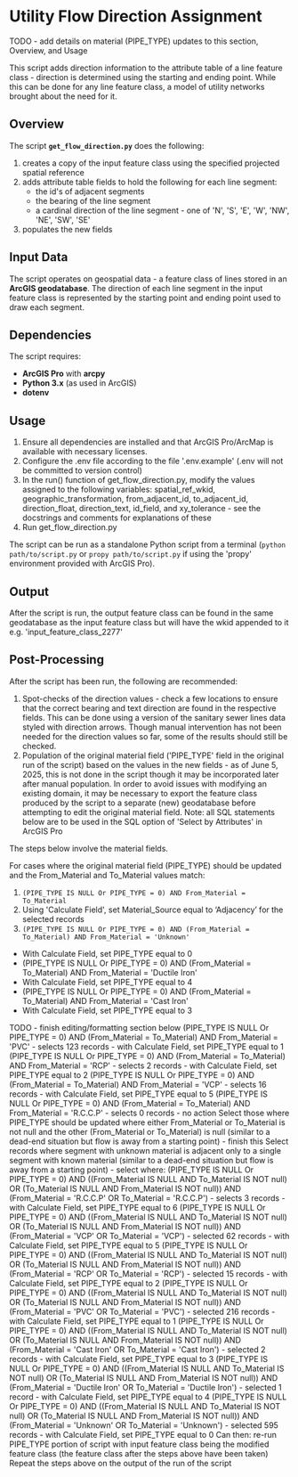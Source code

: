# Utility Flow Direction Assignment

TODO - add details on material (PIPE_TYPE) updates to this section, Overview, and Usage

This script adds direction information to the attribute table of a line feature class - direction is determined using the starting and ending point. While this can be done for any line feature class, a model of utility networks brought about the need for it.

## Overview

The script **`get_flow_direction.py`** does the following:

1. creates a copy of the input feature class using the specified projected spatial reference
2. adds attribute table fields to hold the following for each line segment:
    - the id's of adjacent segments
    - the bearing of the line segment
    - a cardinal direction of the line segment - one of 'N', 'S', 'E', 'W', 'NW', 'NE', 'SW', 'SE'
3. populates the new fields

## Input Data

The script operates on geospatial data - a feature class of lines stored in an **ArcGIS geodatabase**. The direction of each line segment in the input feature class is represented by the starting point and ending point used to draw each segment.

## Dependencies

The script requires:
- **ArcGIS Pro** with **arcpy**
- **Python 3.x** (as used in ArcGIS)
- **dotenv**

## Usage

1. Ensure all dependencies are installed and that ArcGIS Pro/ArcMap is available with necessary licenses.
2. Configure the .env file according to the file '.env.example' (.env will not be committed to version control)
3. In the run() function of get_flow_direction.py, modify the values assigned to the following variables: spatial_ref_wkid, geographic_transformation, from_adjacent_id, to_adjacent_id, direction_float, direction_text, id_field, and xy_tolerance - see the docstrings and comments for explanations of these
4. Run get_flow_direction.py

The script can be run as a standalone Python script from a terminal (`python path/to/script.py` or `propy path/to/script.py` if using the 'propy' environment provided with ArcGIS Pro).

## Output

After the script is run, the output feature class can be found in the same geodatabase as the input feature class but will have the wkid appended to it e.g. 'input_feature_class_2277'

## Post-Processing

After the script has been run, the following are recommended:

1. Spot-checks of the direction values - check a few locations to ensure that the correct bearing and text direction are found in the respective fields. This can be done using a version of the sanitary sewer lines data styled with direction arrows. Though manual intervention has not been needed for the direction values so far, some of the results should still be checked.
2. Population of the original material field ('PIPE_TYPE' field in the original run of the script) based on the values in the new fields - as of June 5, 2025, this is not done in the script though it may be incorporated later after manual population. In order to avoid issues with modifying an existing domain, it may be necessary to export the feature class produced by the script to a separate (new) geodatabase before attempting to edit the original material field. Note: all SQL statements below are to be used in the SQL option of 'Select by Attributes' in ArcGIS Pro

The steps below involve the material fields. 

For cases where the original material field (PIPE_TYPE) should be updated and the From_Material and To_Material values match:
1. `(PIPE_TYPE IS NULL Or PIPE_TYPE = 0) AND From_Material = To_Material` 
2. Using 'Calculate Field', set Material_Source equal to ‘Adjacency’ for the selected records
3. `(PIPE_TYPE IS NULL Or PIPE_TYPE = 0) AND (From_Material = To_Material) AND From_Material = 'Unknown'` 
- With Calculate Field, set PIPE_TYPE equal to 0
- (PIPE_TYPE IS NULL Or PIPE_TYPE = 0) AND (From_Material = To_Material) AND From_Material = 'Ductile Iron'
- With Calculate Field, set PIPE_TYPE equal to 4
- (PIPE_TYPE IS NULL Or PIPE_TYPE = 0) AND (From_Material = To_Material) AND From_Material = 'Cast Iron'
- With Calculate Field, set PIPE_TYPE equal to 3

TODO - finish editing/formatting section below
(PIPE_TYPE IS NULL Or PIPE_TYPE = 0) AND (From_Material = To_Material) AND From_Material = 'PVC' - selects 123 records - with Calculate Field, set PIPE_TYPE equal to 1
(PIPE_TYPE IS NULL Or PIPE_TYPE = 0) AND (From_Material = To_Material) AND From_Material = 'RCP' - selects 2 records - with Calculate Field, set PIPE_TYPE equal to 2
(PIPE_TYPE IS NULL Or PIPE_TYPE = 0) AND (From_Material = To_Material) AND From_Material = 'VCP' - selects 16 records - with Calculate Field, set PIPE_TYPE equal to 5
(PIPE_TYPE IS NULL Or PIPE_TYPE = 0) AND (From_Material = To_Material) AND From_Material = 'R.C.C.P' - selects 0 records - no action
Select those where PIPE_TYPE should be updated where either From_Material or To_Material is not null and the other (From_Material or To_Material) is null (similar to a dead-end situation but flow is away from a starting point) - finish this
Select records where segment with unknown material is adjacent only to a single segment with known material (similar to a dead-end situation but flow is away from a starting point) - select where:
(PIPE_TYPE IS NULL Or PIPE_TYPE = 0) AND ((From_Material IS NULL AND To_Material IS NOT null) OR (To_Material IS NULL AND From_Material IS NOT null)) AND (From_Material = 'R.C.C.P' OR To_Material = 'R.C.C.P') - selects 3 records -  with Calculate Field, set PIPE_TYPE equal to 6
(PIPE_TYPE IS NULL Or PIPE_TYPE = 0) AND ((From_Material IS NULL AND To_Material IS NOT null) OR (To_Material IS NULL AND From_Material IS NOT null)) AND (From_Material = 'VCP' OR To_Material = 'VCP') - selected 62 records - with Calculate Field, set PIPE_TYPE equal to 5
(PIPE_TYPE IS NULL Or PIPE_TYPE = 0) AND ((From_Material IS NULL AND To_Material IS NOT null) OR (To_Material IS NULL AND From_Material IS NOT null)) AND (From_Material = 'RCP' OR To_Material = 'RCP') - selected 15 records - with Calculate Field, set PIPE_TYPE equal to 2
(PIPE_TYPE IS NULL Or PIPE_TYPE = 0) AND ((From_Material IS NULL AND To_Material IS NOT null) OR (To_Material IS NULL AND From_Material IS NOT null)) AND (From_Material = 'PVC' OR To_Material = 'PVC') - selected 216 records - with Calculate Field, set PIPE_TYPE equal to 1
(PIPE_TYPE IS NULL Or PIPE_TYPE = 0) AND ((From_Material IS NULL AND To_Material IS NOT null) OR (To_Material IS NULL AND From_Material IS NOT null)) AND (From_Material = 'Cast Iron' OR To_Material = 'Cast Iron') - selected 2 records - with Calculate Field, set PIPE_TYPE equal to 3
(PIPE_TYPE IS NULL Or PIPE_TYPE = 0) AND ((From_Material IS NULL AND To_Material IS NOT null) OR (To_Material IS NULL AND From_Material IS NOT null)) AND (From_Material = 'Ductile Iron' OR To_Material = 'Ductile Iron') - selected 1 record - with Calculate Field, set PIPE_TYPE equal to 4
(PIPE_TYPE IS NULL Or PIPE_TYPE = 0) AND ((From_Material IS NULL AND To_Material IS NOT null) OR (To_Material IS NULL AND From_Material IS NOT null)) AND (From_Material = 'Unknown' OR To_Material = 'Unknown') - selected 595 records - with Calculate Field, set PIPE_TYPE equal to 0
Can then:
re-run PIPE_TYPE portion of script with input feature class being the modified feature class (the feature class after the steps above have been taken) 
Repeat the steps above on the output of the run of the script


